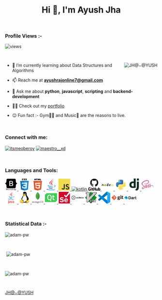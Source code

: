 <h1 align="center">Hi 👋, I'm Ayush Jha</h1>

<br>

<p align="right"> <h3>Profile Views :-</h3> <img src="https://komarev.com/ghpvc/?username=th3-ma3stro&label=Profile%20views&color=0e75b6&style=flat"
    alt="views" /> 
  </p>

<br>

<p><img align="right" src="https://github.com/JHA-geek-AYUSH/jha-ayush/blob/main/animation.gif" alt="JH@⌣@YUSH" /></p>

- 🌱 I’m currently learning about Data Structures and Algorithms

- 📫 Reach me at **ayushrajonline7@gmail.com**

- 💬 Ask me about **python**, **javascript**, **scripting** and **backend-development**

- 👨‍💻 Check out my [portfolio](https://jhaayush.netlify.app)

- 😉 Fun fact :- Gym🏋️‍♂️ and Music🎵 are the reasons to live.

<br>

<h3 align="left">Connect with me:</h3>
<p align="left">

<a href="https://instagram.com/itsmeoberoy" target="blank"><img align="center"
      src="https://raw.githubusercontent.com/rahuldkjain/github-profile-readme-generator/master/src/images/icons/Social/instagram.svg"
      alt="itsmeoberoy" height="30" width="40" /></a>
<a href="https://www.hackerrank.com/ayushrajonline7" target="blank"><img align="center"
      src="https://raw.githubusercontent.com/rahuldkjain/github-profile-readme-generator/master/src/images/icons/Social/hackerrank.svg"
      alt="maestro__xd" height="30" width="40" /></a>
</p>

<br>

<h3 align="left">Languages and Tools:</h3>
<p align="left"> <a href="https://getbootstrap.com" target="_blank" rel="noreferrer">
    <img src="https://raw.githubusercontent.com/devicons/devicon/master/icons/bootstrap/bootstrap-plain-wordmark.svg"
      alt="bootstrap" width="40" height="40" /> </a> <a href="https://www.w3schools.com/css/" target="_blank"
    rel="noreferrer"> <img
      src="https://raw.githubusercontent.com/devicons/devicon/master/icons/css3/css3-original-wordmark.svg" alt="css3"
      width="40" height="40" /> </a> <a href="https://www.w3.org/html/" target="_blank" rel="noreferrer"> <img
      src="https://raw.githubusercontent.com/devicons/devicon/master/icons/html5/html5-original-wordmark.svg"
      alt="html5" width="40" height="40" /> </a>  <a href="https://www.java.com" target="_blank" rel="noreferrer"> <img
      src="https://raw.githubusercontent.com/devicons/devicon/master/icons/java/java-original.svg" alt="java" width="40"
      height="40" /> </a> <a href="https://developer.mozilla.org/en-US/docs/Web/JavaScript" target="_blank"
    rel="noreferrer"> <img
      src="https://raw.githubusercontent.com/devicons/devicon/master/icons/javascript/javascript-original.svg"
      alt="javascript" width="40" height="40" /> </a> <a href="https://kotlinlang.org" target="_blank" rel="noreferrer">
    <img src="https://www.vectorlogo.zone/logos/kotlinlang/kotlinlang-icon.svg" alt="kotlin" width="40" height="40" />
  </a> <a href="" target="_blank" rel="noreferrer"> <img
      src="https://raw.githubusercontent.com/devicons/devicon/master/icons/github/github-original-wordmark.svg"
      alt="github" width="40" height="40" /> </a> </a> <a href="https://nodejs.org" target="_blank" rel="noreferrer"> <img
      src="https://raw.githubusercontent.com/devicons/devicon/master/icons/nodejs/nodejs-original-wordmark.svg"
      alt="nodejs" width="40" height="40" /> </a> <a href="https://www.python.org" target="_blank" rel="noreferrer"> <img
      src="https://raw.githubusercontent.com/devicons/devicon/master/icons/python/python-original.svg" alt="python"
      width="40" height="40" /> </a> <a href="" target="_blank" rel="noreferrer"> <img
      src="https://raw.githubusercontent.com/devicons/devicon/master/icons/django/django-plain.svg"
      alt="react" width="40" height="40" /> </a> <a href="https://sass-lang.com" target="_blank" rel="noreferrer"> <img
      src="https://raw.githubusercontent.com/devicons/devicon/master/icons/sass/sass-original.svg" alt="sass" width="40"
      height="40" /> </a>
      <a href="" target="_blank" rel="noreferrer"> <img
      src="https://raw.githubusercontent.com/devicons/devicon/master/icons/java/java-original-wordmark.svg" alt="java" width="40"
      height="40" /> </a>
      <a href="" target="_blank" rel="noreferrer"> <img
      src="https://raw.githubusercontent.com/devicons/devicon/master/icons/linux/linux-original.svg" alt="linux" width="40"
      height="40" /> </a>
      <a href="" target="_blank" rel="noreferrer"> <img
      src="https://raw.githubusercontent.com/devicons/devicon/master/icons/mongodb/mongodb-original-wordmark.svg" alt="mongodb" width="40"
      height="40" /> </a>
      <a href="" target="_blank" rel="noreferrer"> <img
      src="https://raw.githubusercontent.com/devicons/devicon/master/icons/qt/qt-original.svg" alt="qt" width="40"
      height="40" /> </a>
      <a href="" target="_blank" rel="noreferrer"> <img
      src="https://raw.githubusercontent.com/devicons/devicon/master/icons/selenium/selenium-original.svg" alt="selenium" width="40"
      height="40" /> </a>
      <a href="" target="_blank" rel="noreferrer"> <img
      src="https://raw.githubusercontent.com/devicons/devicon/master/icons/socketio/socketio-original-wordmark.svg" alt="socketio" width="40"
      height="40" /> </a>
      <a href="" target="_blank" rel="noreferrer"> <img
      src="https://raw.githubusercontent.com/devicons/devicon/master/icons/vim/vim-original.svg" alt="vim" width="40"
      height="40" /> </a>
      <a href="" target="_blank" rel="noreferrer"> <img
      src="https://raw.githubusercontent.com/devicons/devicon/master/icons/vscode/vscode-original.svg" alt="vscode" width="40"
      height="40" /> </a>
      <a href="" target="_blank" rel="noreferrer"> <img
      src="https://raw.githubusercontent.com/devicons/devicon/master/icons/git/git-original-wordmark.svg" alt="git" width="40"
      height="40" /> </a>
      <a href="" target="_blank" rel="noreferrer"> <img
      src="https://raw.githubusercontent.com/devicons/devicon/master/icons/dart/dart-original-wordmark.svg" alt="dart" width="40"
      height="40" /> </a> </p>

<br>

<h3>Statistical Data :-</h3>
<p><img align="center"
    src="https://github-readme-stats.vercel.app/api/top-langs?username=th3-ma3stro&show_icons=true&locale=en&bg_color=0d1117&text_color=ffffff&layout=compact"
    alt="adam-pw" 
    bg_color=#808080/></p>

<br>

<p>&nbsp;<img align="center" src="https://github-readme-stats.vercel.app/api?username=th3-ma3stro&show_icons=true&locale=en&bg_color=0d1117&text_color=ffffff&repo=convoychat"
    alt="adam-pw" /></p>

<br>

<p><img align="center" src="https://github-readme-streak-stats.herokuapp.com/?user=th3-ma3stro&theme=dark&background=0d1117&date_format=M%20j%5B%2C%20Y%5D" alt="adam-pw" /></p>
      
<p align="left"> <a href="https://twitter.com/" target="blank"><img
      src="https://img.shields.io/twitter/follow/?logo=twitter&style=for-the-badge" alt="" /></a> </p>

[JH@⌣@YUSH](https://github.com/jha-geek-ayush)
